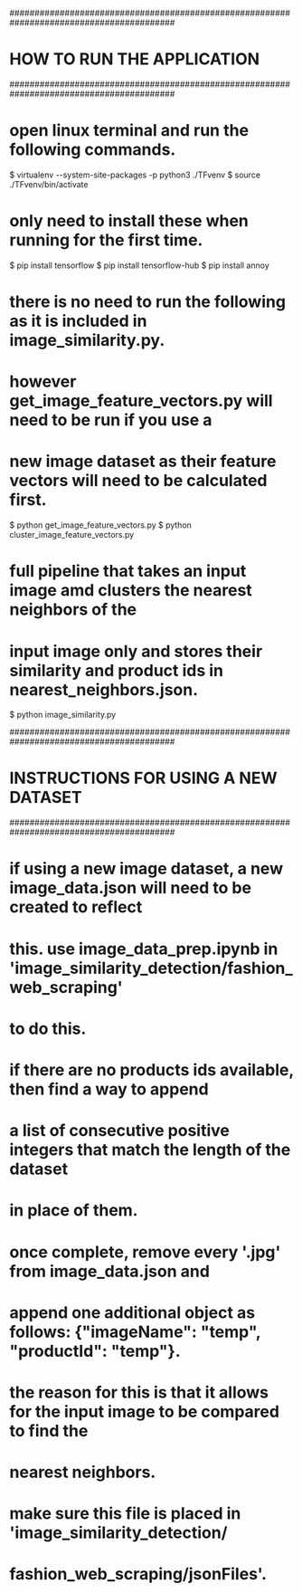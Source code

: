 #########################################################################################
# HOW TO RUN THE APPLICATION
#########################################################################################

# open linux terminal and run the following commands.
$ virtualenv --system-site-packages -p python3 ./TFvenv
$ source ./TFvenv/bin/activate

# only need to install these when running for the first time.
$ pip install tensorflow
$ pip install tensorflow-hub
$ pip install annoy

# there is no need to run the following as it is included in image_similarity.py.
# however get_image_feature_vectors.py will need to be run if you use a 
# new image dataset as their feature vectors will need to be calculated first.
$ python get_image_feature_vectors.py
$ python cluster_image_feature_vectors.py

# full pipeline that takes an input image amd clusters the nearest neighbors of the 
# input image only and stores their similarity and product ids in nearest_neighbors.json.
$ python image_similarity.py

#########################################################################################
# INSTRUCTIONS FOR USING A NEW DATASET
#########################################################################################

# if using a new image dataset, a new image_data.json will need to be created to reflect
# this. use image_data_prep.ipynb in 'image_similarity_detection/fashion_web_scraping'
# to do this. 

# if there are no products ids available, then find a way to append
# a list of consecutive positive integers that match the length of the dataset 
# in place of them. 

# once complete, remove every '.jpg' from image_data.json and
# append one additional object as follows: {"imageName": "temp", "productId": "temp"}.
# the reason for this is that it allows for the input image to be compared to find the
# nearest neighbors. 

# make sure this file is placed in 'image_similarity_detection/
# fashion_web_scraping/jsonFiles'.
